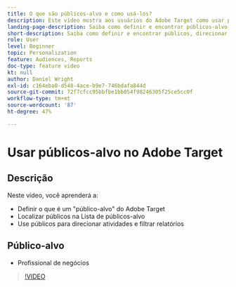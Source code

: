 ```yaml
---
title: O que são públicos-alvo e como usá-los?
description: Este vídeo mostra aos usuários do Adobe Target como usar públicos para direcionar atividades e filtrar relatórios.
landing-page-description: Saiba como definir e encontrar públicos-alvo, atividades de direcionamento e filtrar relatórios.
short-description: Saiba como definir e encontrar públicos, direcionar atividades e filtrar relatórios.
role: User
level: Beginner
topic: Personalization
feature: Audiences, Reports
doc-type: feature video
kt: null
author: Daniel Wright
exl-id: c164eba0-d548-4ace-b9e7-746bdafa844d
source-git-commit: 72f7cfcc95bbfbe1bb054f98246305f25ce5cc0f
workflow-type: tm+mt
source-wordcount: '87'
ht-degree: 47%

---
```


# Usar públicos-alvo no Adobe Target

## Descrição

Neste vídeo, você aprenderá a:

* Definir o que é um &quot;público-alvo&quot; do Adobe Target
* Localizar públicos na Lista de públicos-alvo
* Use públicos para direcionar atividades e filtrar relatórios

## Público-alvo

* Profissional de negócios

>[!VIDEO](https://video.tv.adobe.com/v/17398/?quality=12)
